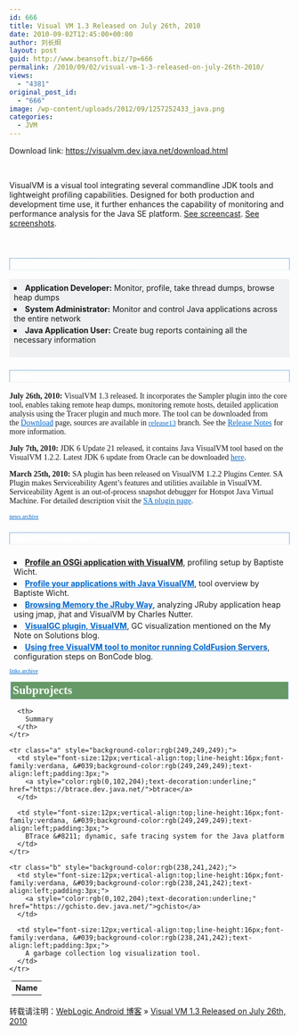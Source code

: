 ```yaml
---
id: 666
title: Visual VM 1.3 Released on July 26th, 2010
date: 2010-09-02T12:45:00+00:00
author: 刘长炯
layout: post
guid: http://www.beansoft.biz/?p=666
permalink: /2010/09/02/visual-vm-1-3-released-on-july-26th-2010/
views:
  - "4381"
original_post_id:
  - "666"
image: /wp-content/uploads/2012/09/1257252433_java.png
categories:
  - JVM
---
```

Download link: <https://visualvm.dev.java.net/download.html>

&#160;

VisualVM is a visual tool integrating several commandline JDK tools and lightweight profiling capabilities. Designed for both production and development time use, it further enhances the capability of monitoring and performance analysis for the Java SE platform. [See screencast](http://blip.tv/file/1582849). [See screenshots](https://visualvm.dev.java.net/).

&#160;

<span class="Apple-style-span" style="word-spacing:0;font:medium 微软雅黑;text-transform:none;color:rgb(0,0,0);text-indent:0;white-space:normal;letter-spacing:normal;border-collapse:separate;orphans:2;widows:2;"><span class="Apple-style-span" style="font-size:12px;color:rgb(51,51,51);line-height:16px;font-family:verdana, &#039;text-align:left;"> </p> 

<h3 style="clear:both;border-right:rgb(139,179,217) 1px solid;border-top:rgb(139,179,217) 1px solid;font-weight:bold;font-size:12px important;border-left:rgb(139,179,217) 1px solid;color:rgb(255,255,255);border-bottom:rgb(229,242,248) 1px solid;font-family:verdana, &#039;background-color:rgb(102,153,102);margin:0 2px;padding:3px;">
  VisualVM Is Designed For You
</h3>

<div id="spotlight" style="margin-bottom:10px;padding-bottom:7px;padding-top:5px;background-color:rgb(240,241,242);">
  <div style="display:list-item;list-style-position:inside;list-style-type:square;margin:0;padding:2px 8px;">
    <b>Application Developer:</b><span class="Apple-converted-space">&#160;</span>Monitor, profile, take thread dumps, browse heap dumps
  </div>
  
  <div style="display:list-item;list-style-position:inside;list-style-type:square;margin:0;padding:2px 8px;">
    <b>System Administrator:</b><span class="Apple-converted-space">&#160;</span>Monitor and control Java applications across the entire network
  </div>
  
  <div style="display:list-item;list-style-position:inside;list-style-type:square;margin:0;padding:2px 8px;">
    <b>Java Application User:</b><span class="Apple-converted-space">&#160;</span>Create bug reports containing all the necessary information
  </div></p>
</div>

<h3 style="clear:both;border-right:rgb(139,179,217) 1px solid;border-top:rgb(139,179,217) 1px solid;font-weight:bold;font-size:12px important;border-left:rgb(139,179,217) 1px solid;color:rgb(255,255,255);border-bottom:rgb(229,242,248) 1px solid;font-family:verdana, &#039;background-color:rgb(102,153,102);margin:0 2px;padding:3px;">
  News
</h3>

<div id="news" style="margin-bottom:10px;">
  <p style="font-family:verdana, &#039;margin:0;padding:5px 8px;">
    <span class="news_date" style="font-weight:bold;">July 26th, 2010:</span><span class="Apple-converted-space">&#160;</span>VisualVM 1.3 released. It incorporates the Sampler plugin into the core tool, enables taking remote heap dumps, monitoring remote hosts, detailed application analysis using the Tracer plugin and much more. The tool can be downloaded from the<span class="Apple-converted-space">&#160;</span><a style="color:rgb(0,102,204);text-decoration:underline;" href="https://visualvm.dev.java.net/download.html">Download</a><span class="Apple-converted-space">&#160;</span>page, sources are available in<span class="Apple-converted-space">&#160;</span><a style="color:rgb(0,102,204);text-decoration:underline;" href="https://visualvm.dev.java.net/source/browse/visualvm/visualvm/?only_with_tag=release13"><code style="font-size:small;font-family:&#039;">release13</code></a><span class="Apple-converted-space">&#160;</span>branch. See the<span class="Apple-converted-space">&#160;</span><a style="color:rgb(0,102,204);text-decoration:underline;" href="https://visualvm.dev.java.net/relnotes.html">Release Notes</a><span class="Apple-converted-space">&#160;</span>for more information.
  </p>
  
  <p style="font-family:verdana, &#039;margin:0;padding:5px 8px;">
    <span class="news_date" style="font-weight:bold;">July 7th, 2010:</span><span class="Apple-converted-space">&#160;</span>JDK 6 Update 21 released, it contains Java VisualVM tool based on the VisualVM 1.2.2. Latest JDK 6 update from Oracle can be downloaded<span class="Apple-converted-space">&#160;</span><a style="color:rgb(0,102,204);text-decoration:underline;" href="http://java.sun.com/javase/downloads/index.jsp">here</a>.
  </p>
  
  <p style="font-family:verdana, &#039;margin:0;padding:5px 8px;">
    <span class="news_date" style="font-weight:bold;">March 25th, 2010:</span><span class="Apple-converted-space">&#160;</span>SA plugin has been released on VisualVM 1.2.2 Plugins Center. SA Plugin makes Serviceability Agent&#8217;s features and utilities available in VisualVM. Serviceability Agent is an out-of-process snapshot debugger for Hotspot Java Virtual Machine. For detailed description visit the<span class="Apple-converted-space">&#160;</span><a style="color:rgb(0,102,204);text-decoration:underline;" href="https://visualvm.dev.java.net/saplugin.html">SA plugin page</a>.
  </p>
  
  <p class="previous_link" style="font-size:10px;font-family:verdana, &#039;text-align:right;margin:0;padding:5px 8px;">
    <a style="color:rgb(0,102,204);text-decoration:underline;" href="https://visualvm.dev.java.net/news.html">news archive</a>
  </p></p>
</div>

<h3 style="clear:both;border-right:rgb(139,179,217) 1px solid;border-top:rgb(139,179,217) 1px solid;font-weight:bold;font-size:12px important;border-left:rgb(139,179,217) 1px solid;color:rgb(255,255,255);border-bottom:rgb(229,242,248) 1px solid;font-family:verdana, &#039;background-color:rgb(102,153,102);margin:0 2px;padding:3px;">
  VisualVM on the Web
</h3>

<div id="ontheweb" style="margin-bottom:10px;padding-top:5px;">
  <div style="display:list-item;list-style-position:inside;list-style-type:square;margin:0;padding:2px 8px;">
    <a class="ontheweb_title" style="font-weight:bold!important;color:r gb(0,102,204);text-decoration:underline;" href="http://www.baptiste-wicht.com/2010/07/tip-profile-osgi-application-visualvm">Profile an OSGi application with VisualVM</a>, profiling setup by Baptiste Wicht.
  </div>
  
  <div style="display:list-item;list-style-position:inside;list-style-type:square;margin:0;padding:2px 8px;">
    <a class="ontheweb_title" style="font-weight:bold!important;color:rgb(0,102,204);text-decoration:underline;" href="http://www.baptiste-wicht.com/2010/07/profile-applications-java-visualvm">Profile your applications with Java VisualVM</a>, tool overview by Baptiste Wicht.
  </div>
  
  <div style="display:list-item;list-style-position:inside;list-style-type:square;margin:0;padding:2px 8px;">
    <a class="ontheweb_title" style="font-weight:bold!important;color:rgb(0,102,204);text-decoration:underline;" href="http://blog.headius.com/2010/07/browsing-memory-jruby-way.html">Browsing Memory the JRuby Way</a>, analyzing JRuby application heap using jmap, jhat and VisualVM by Charles Nutter.
  </div>
  
  <div style="display:list-item;list-style-position:inside;list-style-type:square;margin:0;padding:2px 8px;">
    <a class="ontheweb_title" style="font-weight:bold!important;color:rgb(0,102,204);text-decoration:underline;" href="http://androidyou.blogspot.com/2010/06/visualgc-plugin-visualvm.html">VisualGC plugin, VisualVM</a>, GC visualization mentioned on the My Note on Solutions blog.
  </div>
  
  <div style="display:list-item;list-style-position:inside;list-style-type:square;margin:0;padding:2px 8px;">
    <a class="ontheweb_title" style="font-weight:bold!important;color:rgb(0,102,204);text-decoration:underline;" href="http://boncode.blogspot.com/2010/04/cf-java-using-free-visualvm-tool-to.html">Using free VisualVM tool to monitor running ColdFusion Servers</a>, configuration steps on BonCode blog.
  </div>
  
  <p class="previous_link" style="font-size:10px;font-family:verdana, &#039;text-align:right;margin:0;padding:5px 8px;">
    <a style="color:rgb(0,102,204);text-decoration:underline;" href="https://visualvm.dev.java.net/ontheweb.html">links archive</a>
  </p></p>
</div>

<div class="h2" id="subprojects2" style="clear:both;border-left-style:none;margin:0;">
  <h2 style="clear:both;border-right:rgb(139,179,217) 1px solid;font-weight:bold;font-size:13px important;background-image:none;border-left:rgb(139,179,217) 1px solid;color:rgb(255,255,255);border-top-style:none;border-bottom:rgb(229,242,248) 1px solid;font-family:verdana;background-color:rgb(102,153,102);margin:0 2px 12px;padding:3px;">
    Subprojects
  </h2>
  
  <table style="margin-top:-4px;font-size:1em;padding:4px;" width="100%">
    <tr>
      <th>
        Name
      </th>
      
      <th>
        Summary
      </th>
    </tr>
    
    <tr class="a" style="background-color:rgb(249,249,249);">
      <td style="font-size:12px;vertical-align:top;line-height:16px;font-family:verdana, &#039;background-color:rgb(249,249,249);text-align:left;padding:3px;">
        <a style="color:rgb(0,102,204);text-decoration:underline;" href="https://btrace.dev.java.net/">btrace</a>
      </td>
      
      <td style="font-size:12px;vertical-align:top;line-height:16px;font-family:verdana, &#039;background-color:rgb(249,249,249);text-align:left;padding:3px;">
        BTrace &#8211; dynamic, safe tracing system for the Java platform
      </td>
    </tr>
    
    <tr class="b" style="background-color:rgb(238,241,242);">
      <td style="font-size:12px;vertical-align:top;line-height:16px;font-family:verdana, &#039;background-color:rgb(238,241,242);text-align:left;padding:3px;">
        <a style="color:rgb(0,102,204);text-decoration:underline;" href="https://gchisto.dev.java.net/">gchisto</a>
      </td>
      
      <td style="font-size:12px;vertical-align:top;line-height:16px;font-family:verdana, &#039;background-color:rgb(238,241,242);text-align:left;padding:3px;">
        A garbage collection log visualization tool.
      </td>
    </tr>
  </table>
</div>

<p>
  </span></span>
</p>

<p>
  转载请注明：<a href="http://www.beansoft.biz">WebLogic Android 博客</a> &raquo; <a href="http://www.beansoft.biz/2010/09/02/visual-vm-1-3-released-on-july-26th-2010/">Visual VM 1.3 Released on July 26th, 2010</a>
</p>